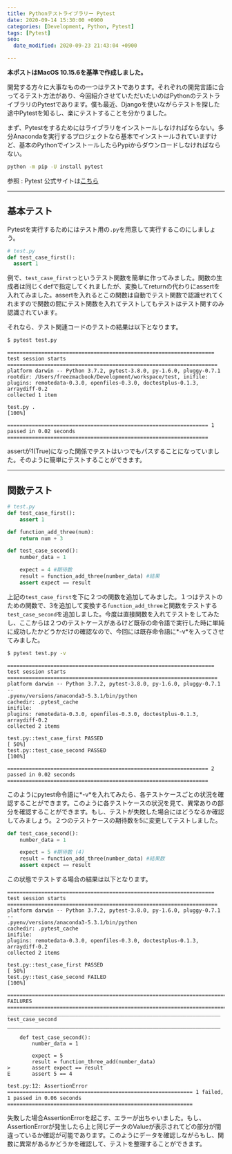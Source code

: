 ```yaml
---
title: Pythonテストライブラリー Pytest
date: 2020-09-14 15:30:00 +0900
categories: [Development, Python, Pytest]
tags: [Pytest]
seo:
  date_modified: 2020-09-23 21:43:04 +0900

---
```




**本ポストはMacOS 10.15.6を基準で作成しました。**

開発する方々に大事なものの一つはテストであります。それぞれの開発言語に合ってるテスト方法があり、今回紹介させていただいたいのはPythonのテストライブラリのPytestであります。僕も最近、Djangoを使いながらテストを探した途中Pytestを知るし、楽にテストすることを分かりました。

まず、Pytestをするためにはライブラリをインストールしなければならない。多分Anacondaを実行するプロジェクトなら基本でインストールされていますけど、基本のPythonでインストールしたらPypiからダウンロードしなければならない。

```sh
python -m pip -U install pytest
```

参照 : Pytest 公式サイトは[こちら](https://docs.pytest.org/en/latest/contents.html)

------

## 基本テスト

Pytestを実行するためにはテスト用の`.py`を用意して実行するこのにしましょう。

```python
# test.py
def test_case_first():
  assert 1
```

例で、`test_case_first`っというテスト関数を簡単に作ってみました。関数の生成者は同じくdefで指定してくれましたが、変換してreturnの代わりにassertを入れてみました。assertを入れるとこの関数は自動でテスト関数で認識せれてくれますので関数の間にテスト関数を入れてテストしてもテストはテスト関すのみ認識されています。

それなら、テスト関連コードのテストの結果は以下となります。

```sh
$ pytest test.py
```

```
=================================================================== test session starts ====================================================================
platform darwin -- Python 3.7.2, pytest-3.8.0, py-1.6.0, pluggy-0.7.1
rootdir: /Users/freezmacbook/Development/workspace/test, inifile:
plugins: remotedata-0.3.0, openfiles-0.3.0, doctestplus-0.1.3, arraydiff-0.2
collected 1 item                                                                                                                                           

test.py .                                                                                                                                            [100%]

================================================================= 1 passed in 0.02 seconds =================================================================
```

assertが1(True)になった関係でテストはいつでもパスすることになっていました。そのように簡単にテストすることができます。

------

## 関数テスト

```python
# test.py
def test_case_first():
    assert 1

def function_add_three(num):
    return num + 3

def test_case_second():
    number_data = 1

    expect = 4 #期待数
    result = function_add_three(number_data) #結果
    assert expect == result
```

上記の`test_case_first`を下に２つの関数を追加してみました。１つはテストのための関数で、3を追加して変換する`function_add_three`と関数をテストする`test_case_second`を追加しました。今度は直接関数を入れてテストをしてみたし、ここからは２つのテストケースがあるけど既存の命令語で実行した時に単純に成功したかどうかだけの確認なので、今回には既存命令語に*-v*を入ってさせてみました。

```sh
$ pytest test.py -v
```

```
=================================================================== test session starts ====================================================================
platform darwin -- Python 3.7.2, pytest-3.8.0, py-1.6.0, pluggy-0.7.1 -- 
.pyenv/versions/anaconda3-5.3.1/bin/python
cachedir: .pytest_cache
inifile:
plugins: remotedata-0.3.0, openfiles-0.3.0, doctestplus-0.1.3, arraydiff-0.2
collected 2 items                                                                                                                                          

test.py::test_case_first PASSED                                                                                                                      [ 50%]
test.py::test_case_second PASSED                                                                                                                     [100%]

================================================================= 2 passed in 0.02 seconds =================================================================
```

このようにpytest命令語に*-v*を入れてみたら、各テストケースごとの状況を確認することができます。このように各テストケースの状況を見て、異常ありの部分を確認することができます。もし、テストが失敗した場合にはどうなるか確認してみましょう。２つのテストケースの期待数を5に変更してテストしました。

```python
def test_case_second():
    number_data = 1

    expect = 5 #期待数 (4)
    result = function_add_three(number_data) #結果数
    assert expect == result
```

この状態でテストする場合の結果は以下となります。

```
=================================================================== test session starts ====================================================================
platform darwin -- Python 3.7.2, pytest-3.8.0, py-1.6.0, pluggy-0.7.1 -- 
.pyenv/versions/anaconda3-5.3.1/bin/python
cachedir: .pytest_cache
inifile:
plugins: remotedata-0.3.0, openfiles-0.3.0, doctestplus-0.1.3, arraydiff-0.2
collected 2 items                                                                                                                                          

test.py::test_case_first PASSED                                                                                                                      [ 50%]
test.py::test_case_second FAILED                                                                                                                     [100%]

========================================================================= FAILURES =========================================================================
_____________________________________________________________________ test_case_second _____________________________________________________________________

    def test_case_second():
        number_data = 1
    
        expect = 5
        result = function_three_add(number_data)
>       assert expect == result
E       assert 5 == 4

test.py:12: AssertionError
============================================================ 1 failed, 1 passed in 0.06 seconds ============================================================
```

失敗した場合AssertionErrorを起こす、エラーが出ちゃいました。もし、AssertionErrorが発生したら上と同じデータのValueが表示されてどの部分が間違っているか確認が可能であります。このようにデータを確認しながらもし、関数に異常があるかどうかを確認して、テストを整理することができます。
